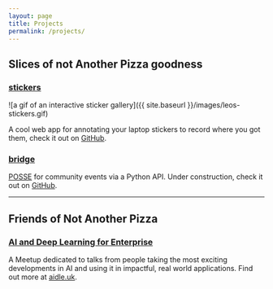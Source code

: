 ```yaml
---
layout: page
title: Projects
permalink: /projects/
---
```


## Slices of not Another Pizza goodness

### [stickers](https://github.com/notanotherpizza/stickers)

![a gif of an interactive sticker gallery]({{ site.baseurl }}/images/leos-stickers.gif)

A cool web app for annotating your laptop stickers to record where you got them, check it out on [GitHub](https://github.com/notanotherpizza/stickers).

### [bridge](https://github.com/notanotherpizza/bridge)

[POSSE](https://indieweb.org/POSSE) for community events via a Python API. Under construction, check it out on [GitHub](https://github.com/notanotherpizza/bridge).

***

## Friends of Not Another Pizza

### [AI and Deep Learning for Enterprise](https://aidle.uk)

A Meetup dedicated to talks from people taking the most exciting developments in AI and using it in impactful, real world applications. Find out more at [aidle.uk](https://aidle.uk).


